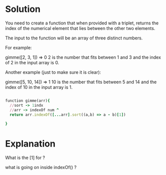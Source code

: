 # Solution

You need to create a function that when provided with a triplet, returns the index of the numerical element that lies between the other two elements.

The input to the function will be an array of three distinct numbers.

For example:

gimme([2, 3, 1]) => 0
2 is the number that fits between 1 and 3 and the index of 2 in the input array is 0.

Another example (just to make sure it is clear):

gimme([5, 10, 14]) => 1
10 is the number that fits between 5 and 14 and the index of 10 in the input array is 1.


```ruby

function gimme(arr){
  //sort -> 1indx
  //arr -> indexOf num ^
  return arr.indexOf([...arr].sort((a,b) => a - b)[1])
 
}

```

# Explanation

What is the [1] for ?

what is going on inside indexOf() ?